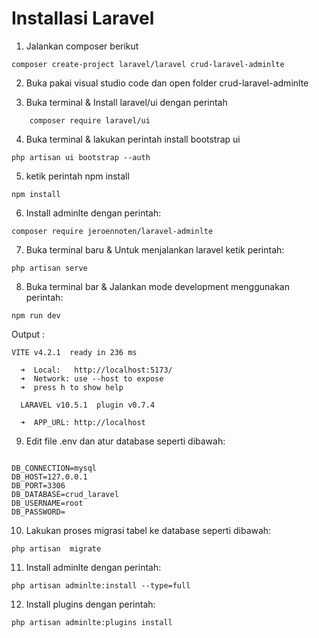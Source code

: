 # Installasi Laravel
1. Jalankan composer berikut
```
composer create-project laravel/laravel crud-laravel-adminlte
```

2. Buka pakai visual studio code dan open folder crud-laravel-adminlte


3.  Buka terminal & Install laravel/ui dengan perintah
```
    composer require laravel/ui
```
4. Buka terminal & lakukan perintah install bootstrap ui
```
php artisan ui bootstrap --auth
```

5. ketik perintah npm install
```
npm install
```
6. Install adminlte dengan perintah:

```
composer require jeroennoten/laravel-adminlte
```

7.  Buka terminal baru & Untuk menjalankan laravel ketik perintah:
```
php artisan serve
```
8. Buka terminal bar & Jalankan mode development menggunakan perintah:
```
npm run dev
```
Output :
```
VITE v4.2.1  ready in 236 ms

  ➜  Local:   http://localhost:5173/
  ➜  Network: use --host to expose
  ➜  press h to show help

  LARAVEL v10.5.1  plugin v0.7.4

  ➜  APP_URL: http://localhost
```

9. Edit file .env dan atur database seperti dibawah:
```

DB_CONNECTION=mysql
DB_HOST=127.0.0.1
DB_PORT=3306
DB_DATABASE=crud_laravel
DB_USERNAME=root
DB_PASSWORD=
```
10. Lakukan proses migrasi tabel ke database seperti dibawah:
```
php artisan  migrate
```
11. Install adminlte dengan perintah:
```
php artisan adminlte:install --type=full
```

12. Install plugins dengan perintah:
```
php artisan adminlte:plugins install
```
